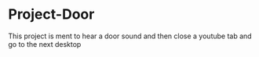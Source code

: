 # Project-Door
This project is ment to hear a door sound and then close a youtube tab and go to the next desktop

